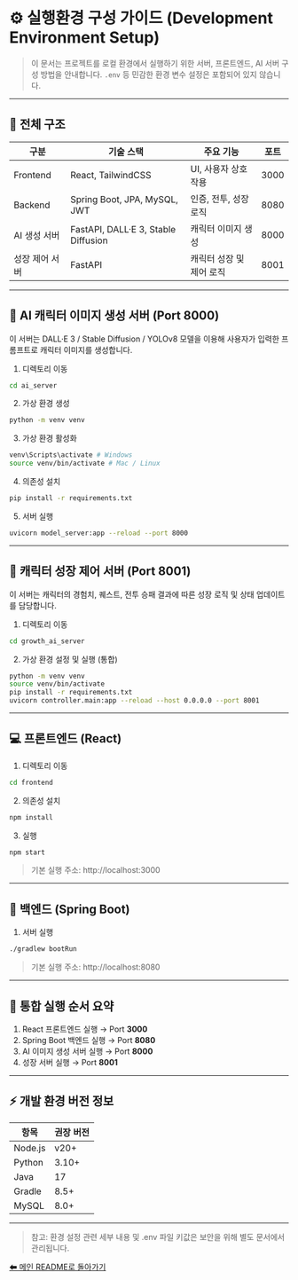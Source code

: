 # ⚙️ 실행환경 구성 가이드 (Development Environment Setup)

> 이 문서는 프로젝트를 로컬 환경에서 실행하기 위한 서버, 프론트엔드, AI 서버 구성 방법을 안내합니다.
> `.env` 등 민감한 환경 변수 설정은 포함되어 있지 않습니다.

---

## 🧩 전체 구조

| 구분 | 기술 스택 | 주요 기능 | 포트 |
|------|-------------|------------|------|
| Frontend | React, TailwindCSS | UI, 사용자 상호작용 | 3000 |
| Backend | Spring Boot, JPA, MySQL, JWT | 인증, 전투, 성장 로직 | 8080 |
| AI 생성 서버 | FastAPI, DALL·E 3, Stable Diffusion | 캐릭터 이미지 생성 | 8000 |
| 성장 제어 서버 | FastAPI | 캐릭터 성장 및 제어 로직 | 8001 |

---

## 🧠 AI 캐릭터 이미지 생성 서버 (Port 8000)

이 서버는 DALL·E 3 / Stable Diffusion / YOLOv8 모델을 이용해
사용자가 입력한 프롬프트로 캐릭터 이미지를 생성합니다.

1. 디렉토리 이동

```bash
cd ai_server
```

2. 가상 환경 생성

```bash
python -m venv venv
```

3. 가상 환경 활성화

```bash
venv\Scripts\activate # Windows
source venv/bin/activate # Mac / Linux
```

4. 의존성 설치

```bash
pip install -r requirements.txt
```

5. 서버 실행

```bash
uvicorn model_server:app --reload --port 8000
```

---

## 🌱 캐릭터 성장 제어 서버 (Port 8001)

이 서버는 캐릭터의 경험치, 퀘스트, 전투 승패 결과에 따른
성장 로직 및 상태 업데이트를 담당합니다.

1. 디렉토리 이동

```bash
cd growth_ai_server
```

2. 가상 환경 설정 및 실행 (통합)

```bash
python -m venv venv
source venv/bin/activate
pip install -r requirements.txt
uvicorn controller.main:app --reload --host 0.0.0.0 --port 8001
```

---

## 💻 프론트엔드 (React)

1. 디렉토리 이동

```bash
cd frontend
```

2. 의존성 설치

```bash
npm install
```

3. 실행

```bash
npm start
```

> 기본 실행 주소: http://localhost:3000

---

## 🧱 백엔드 (Spring Boot)

1. 서버 실행

```bash
./gradlew bootRun
```

> 기본 실행 주소: http://localhost:8080

---

## 🧪 통합 실행 순서 요약

1. React 프론트엔드 실행 → Port **3000**
2. Spring Boot 백엔드 실행 → Port **8080**
3. AI 이미지 생성 서버 실행 → Port **8000**
4. 성장 서버 실행 → Port **8001**

---

## ⚡ 개발 환경 버전 정보

| 항목 | 권장 버전 |
|------|------------|
| Node.js | v20+ |
| Python | 3.10+ |
| Java | 17 |
| Gradle | 8.5+ |
| MySQL | 8.0+ |

---

> 참고:
> 환경 설정 관련 세부 내용 및 .env 파일 키값은 보안을 위해 별도 문서에서 관리됩니다.

[⬅ 메인 README로 돌아가기](../README.md)
